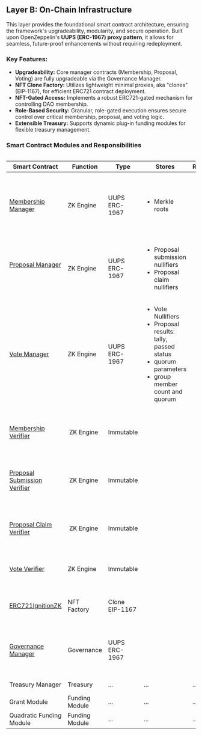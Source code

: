 ## Layer B: On-Chain Infrastructure 

This layer provides the foundational smart contract architecture, ensuring the framework's upgradeability, modularity, and secure operation. Built upon OpenZeppelin's **UUPS (ERC-1967) proxy pattern**, it allows for seamless, future-proof enhancements without requiring redeployment.


### Key Features:

* **Upgradeability:** Core manager contracts (Membership, Proposal, Voting) are fully upgradeable via the Governance Manager.
* **NFT Clone Factory:** Utilizes lightweight minimal proxies, aka "clones" (EIP-1167), for efficient ERC721 contract deployment.
* **NFT-Gated Access:** Implements a robust ERC721-gated mechanism for controlling DAO membership.
* **Role-Based Security:** Granular, role-gated execution ensures secure control over critical membership, proposal, and voting logic.
* **Extensible Treasury:** Supports dynamic plug-in funding modules for flexible treasury management.


### Smart Contract Modules and Responsibilities

<div style="overflow-x: auto;">

| Smart Contract | Function | Type | Stores | Responsibilities | Owner |
|---|---|---|---|---|---|
| [Membership Manager](hardhat/contracts/managers/MembershipManager.sol) | ZK Engine | UUPS ERC-1967 | <ul><li>Merkle roots</ul>| <ul><li>Deploy Group NFTs<li>Manage DAO members <li> Verify DAO membership </ul> | Governance Mgr
| [Proposal Manager](hardhat/contracts/managers/ProposalManager.sol)  | ZK Engine | UUPS ERC-1967 | <ul><li>Proposal submission nullifiers <li> Proposal claim nullifiers</ul> | <ul><li>Verify proposal submissions <li>Verify proposal claims</ul> | Governance Mgr
| [Vote Manager](hardhat/contracts/managers/VoteManager.sol) | ZK Engine | UUPS ERC-1967 | <ul><li>Vote Nullifiers<li>Proposal results: tally, passed status<li> quorum parameters <li> group member count and quorum </ul> | <ul><li>Verify vote validity <li> Store and update proposal status </ul> | Governance Mgr
| [Membership Verifier](hardhat/contracts/verifiers/MembershipVerifier.sol) |  ZK Engine | Immutable | | <ul><li>Verify DAO membership claims (via MM)</ul> | Unrestricted
| [Proposal Submission Verifier](hardhat/contracts/verifiers/ProposalVerifier.sol) |  ZK Engine | Immutable | | <ul><li>Verify proposal submission proofs (via PM)</ul> | Unrestricted
| [Proposal Claim Verifier](hardhat/contracts/verifiers/ProposalVerifier.sol) |  ZK Engine | Immutable | | <ul><li>Verify proposal claim proofs (via PM)</ul> | Unrestricted
| [Vote Verifier](hardhat/contracts/verifiers/VoteVerifier.sol) | ZK Engine | Immutable | | <ul><li>Verify voting proofs (via VM)</ul> | Unrestricted
| [ERC721IgnitionZK](hardhat/contracts/token/ERC721IgnitionZK.sol) | NFT Factory  | Clone EIP-1167 | | <ul><li>Deploy NFT Clones for DAOs</ul> | Membership Mgr
| [Governance Manager](hardhat/contracts/governance/GovernanceManager.sol)  | Governance | UUPS ERC-1967 | | <ul><li>Delegate calls to Managers via the relayer </ul> | Multi-sig
| Treasury Manager | Treasury | ... | ... | ... | Governance Mgr
| Grant Module | Funding Module | ... | ... | ... | Governance Mgr
| Quadratic Funding Module | Funding Module | ... | ... | ... | Governance Mgr

</details>


